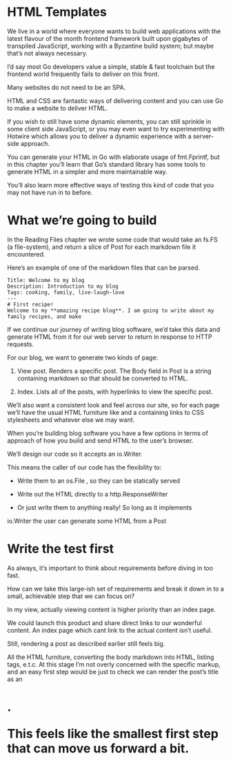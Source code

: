 HTML Templates
========

We live in a world where everyone wants to build web applications
with the latest flavour of the month frontend framework built upon
gigabytes of transpiled JavaScript, working with a Byzantine build system; but maybe that’s not always necessary.

I’d say most Go developers value a simple, stable & fast toolchain but
the frontend world frequently fails to deliver on this front.

Many websites do not need to be an SPA. 

HTML and CSS are fantastic ways of delivering content and you can use Go to make a
website to deliver HTML.

If you wish to still have some dynamic elements, 
you can still sprinkle in some client side JavaScript, 
or you may even want to try experimenting with Hotwire which allows you to deliver a dynamic experience with a server-side approach.

You can generate your HTML in Go with elaborate usage of fmt.Fprintf,
but in this chapter you’ll learn that Go’s standard library has some
tools to generate HTML in a simpler and more maintainable way. 

You’ll also learn more effective ways of testing this kind of code that you
may not have run in to before.

# What we’re going to build
In the Reading Files chapter we wrote some code that would take an fs.FS (a file-system), 
and return a slice of Post for each markdown file it encountered.

Here’s an example of one of the markdown files that can be parsed.
```
Title: Welcome to my blog
Description: Introduction to my blog
Tags: cooking, family, live-laugh-love
---
# First recipe!
Welcome to my **amazing recipe blog**. I am going to write about my family recipes, and make
```

If we continue our journey of writing blog software, we’d take this data
and generate HTML from it for our web server to return in response
to HTTP requests.

For our blog, we want to generate two kinds of page:

1. View post. Renders a specific post. The Body field in Post is a string containing markdown so that should be converted to HTML.

2. Index. Lists all of the posts, with hyperlinks to view the specific post.

We’ll also want a consistent look and feel across our site, 
so for each page we’ll have the usual HTML furniture like <html> and a <head>
containing links to CSS stylesheets and whatever else we may want.

When you’re building blog software you have a few options in terms
of approach of how you build and send HTML to the user’s browser.

We’ll design our code so it accepts an io.Writer. 

This means the caller of our code has the flexibility to:

* Write them to an os.File , so they can be statically served

* Write out the HTML directly to a http.ResponseWriter

* Or just write them to anything really! So long as it implements

io.Writer the user can generate some HTML from a Post

# Write the test first

As always, 
it’s important to think about requirements before diving in too fast. 

How can we take this large-ish set of requirements and break it down in to a small, 
achievable step that we can focus on?

In my view, actually viewing content is higher priority than an index
page. 

We could launch this product and share direct links to our wonderful content. 
An index page which cant link to the actual content isn’t useful.

Still, rendering a post as described earlier still feels big. 

All the HTML furniture, 
converting the body markdown into HTML, 
listing tags, 
e.t.c.
At this stage I’m not overly concerned with the specific markup, 
and an easy first step would be just to check we can render the post’s title
as an <h1>. 

This feels like the smallest first step that can move us forward a bit.

